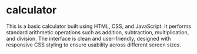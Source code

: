 # calculator
This is a basic calculator built using HTML, CSS, and JavaScript. It performs standard arithmetic operations such as addition, subtraction, multiplication, and division. The interface is clean and user-friendly, designed with responsive CSS styling to ensure usability across different screen sizes.
